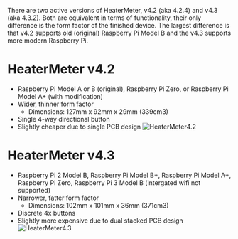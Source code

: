 There are two active versions of HeaterMeter, v4.2 (aka 4.2.4) and v4.3 (aka 4.3.2). Both are equivalent in terms of functionality, their only difference is the form factor of the finished device. The largest difference is that v4.2 supports old (original) Raspberry Pi Model B and the v4.3 supports more modern Raspberry Pi.

# HeaterMeter v4.2
* Raspberry Pi Model A or B (original), Raspberry Pi Zero, or Raspberry Pi Model A+ (with modification)
* Wider, thinner form factor
  * Dimensions: 127mm x 92mm x 29mm (339cm3)
* Single 4-way directional button
* Slightly cheaper due to single PCB design
![HeaterMeter4.2](https://lh3.googleusercontent.com/-q_gR6XiRUJo/U8Pi3gns3gI/AAAAAAAACPE/k1K1xTxHFsETTis8IAKTTC569dzrQC8ZgCCo/s640/IMG_2159.JPG)

# HeaterMeter v4.3
* Raspberry Pi 2 Model B, Raspberry Pi Model B+, Raspberry Pi Model A+, Raspberry Pi Zero, Raspberry Pi 3 Model B (intergated wifi not supported)
* Narrower, fatter form factor
  * Dimensions: 102mm x 101mm x 36mm (371cm3)
* Discrete 4x buttons
* Slightly more expensive due to dual stacked PCB design
![HeaterMeter4.3](https://lh3.googleusercontent.com/-deGfzN0HbpM/Vz3EhXHULkI/AAAAAAAAJGg/gjYFYY7Pi9UltF5oiCI3ipth8HN5u__iQCCo/s640/DSC01477.JPG)